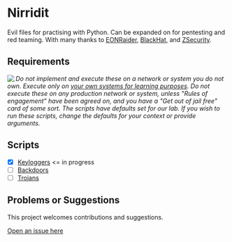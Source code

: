 # Nirridit

Evil files for practising with Python. Can be expanded on for pentesting and red teaming. 
With many thanks to [EONRaider](https://github.com/EONRaider), [BlackHat](https://www.blackhat.com/), and [ZSecurity](https://zsecurity.org/).

## Requirements

<img align="left" src="https://github.com/tymyrddin/darkest-forest/blob/main/assets/images/warning.png">_Do not implement and execute these on a network or system you do not own. Execute only on [your own systems for learning purposes](https://github.com/tymyrddin/ymrir/wiki). Do not execute these on any production network or system, unless "Rules of engagement" have been agreed on, and you have a "Get out of jail free" card of some sort. The scripts have defaults set for our lab. If you wish to run these scripts, change the defaults for your context or provide arguments._

## Scripts

- [x] [Keyloggers](keyloggers)    <= in progress
- [ ] [Backdoors](backdoors)
- [ ] [Trojans](trojans)

## Problems or Suggestions

This project welcomes contributions and suggestions. 

[Open an issue here](https://github.com/tymyrddin/nirridit/issues)